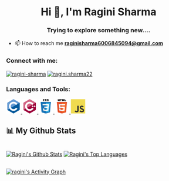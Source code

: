 <h1 align="center">Hi 👋, I'm Ragini Sharma</h1>
<h3 align="center">Trying to explore something new....</h3>

- 📫 How to reach me **raginisharma6006845094@gmail.com**

<h3 align="left">Connect with me:</h3>
<p align="left">
<a href="https://www.linkedin.com/in/ragini-sharma-996118200/"target="blank"><img align="center" src="https://raw.githubusercontent.com/rahuldkjain/github-profile-readme-generator/master/src/images/icons/Social/linked-in-alt.svg" alt="ragini-sharma" height="30" width="40" /></a>
<a href="https://instagram.com/ragini.sharma22" target="blank"><img align="center" src="https://raw.githubusercontent.com/rahuldkjain/github-profile-readme-generator/master/src/images/icons/Social/instagram.svg" alt="ragini.sharma22" height="30" width="40" /></a>
</p>

<h3 align="left">Languages and Tools:</h3>
<p align="left"> <a href="https://www.cprogramming.com/" target="_blank"> <img src="https://raw.githubusercontent.com/devicons/devicon/master/icons/c/c-original.svg" alt="c" width="40" height="40"/> </a> <a href="https://www.w3schools.com/cpp/" target="_blank"> <img src="https://raw.githubusercontent.com/devicons/devicon/master/icons/cplusplus/cplusplus-original.svg" alt="cplusplus" width="40" height="40"/> </a> <a href="https://www.w3schools.com/css/" target="_blank"> <img src="https://raw.githubusercontent.com/devicons/devicon/master/icons/css3/css3-original-wordmark.svg" alt="css3" width="40" height="40"/> </a> <a href="https://www.w3.org/html/" target="_blank"> <img src="https://raw.githubusercontent.com/devicons/devicon/master/icons/html5/html5-original-wordmark.svg" alt="html5" width="40" height="40"/> </a> <a href="https://developer.mozilla.org/en-US/docs/Web/JavaScript" target="_blank"> <img src="https://raw.githubusercontent.com/devicons/devicon/master/icons/javascript/javascript-original.svg" alt="javascript" width="40" height="40"/> </a> </p>


## 📊 My Github Stats

  <br/>
    <a href="https://github.com/Ragini-sharma21/github-readme-stats"><img alt="Ragini's Github Stats" src="https://github-readme-stats.vercel.app/api?username=Ragini-sharma21&show_icons=true&count_private=true&theme=react&hide_border=true&bg_color=0D1117" /></a>
  <a href="https://github.com/Ragini-sharma21/github-readme-stats"><img alt="Ragini's Top Languages" src="https://github-readme-stats.vercel.app/api/top-langs/?username=Ragini-sharma21&langs_count=8&count_private=true&layout=compact&theme=react&hide_border=true&bg_color=0D1117" /></a>
  <br/>
  <!--<b>Note:</b> Top languages is only a metric of the languages my public code consists of and doesn't reflect experience or skill level.
  <br/>-->
<br/>

<a href="https://github.com/Ragini-sharma21/github-readme-activity-graph"><img alt="ragini's Activity Graph" src="https://activity-graph.herokuapp.com/graph?username=Ragini-sharma21&bg_color=0D1117&color=5BCDEC&line=5BCDEC&point=FFFFFF&hide_border=true" /></a>

<br/>
<br/>
